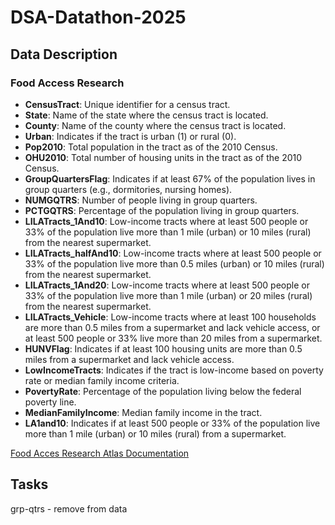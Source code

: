 # DSA-Datathon-2025

## Data Description 
### Food Access Research 
- **CensusTract**: Unique identifier for a census tract.
- **State**: Name of the state where the census tract is located.
- **County**: Name of the county where the census tract is located.
- **Urban**: Indicates if the tract is urban (1) or rural (0).
- **Pop2010**: Total population in the tract as of the 2010 Census.
- **OHU2010**: Total number of housing units in the tract as of the 2010 Census.
- **GroupQuartersFlag**: Indicates if at least 67% of the population lives in group quarters (e.g., dormitories, nursing homes).
- **NUMGQTRS**: Number of people living in group quarters.
- **PCTGQTRS**: Percentage of the population living in group quarters.
- **LILATracts_1And10**: Low-income tracts where at least 500 people or 33% of the population live more than 1 mile (urban) or 10 miles (rural) from the nearest supermarket.
- **LILATracts_halfAnd10**: Low-income tracts where at least 500 people or 33% of the population live more than 0.5 miles (urban) or 10 miles (rural) from the nearest supermarket.
- **LILATracts_1And20**: Low-income tracts where at least 500 people or 33% of the population live more than 1 mile (urban) or 20 miles (rural) from the nearest supermarket.
- **LILATracts_Vehicle**: Low-income tracts where at least 100 households are more than 0.5 miles from a supermarket and lack vehicle access, or at least 500 people or 33% live more than 20 miles from a supermarket.
- **HUNVFlag**: Indicates if at least 100 housing units are more than 0.5 miles from a supermarket and lack vehicle access.
- **LowIncomeTracts**: Indicates if the tract is low-income based on poverty rate or median family income criteria.
- **PovertyRate**: Percentage of the population living below the federal poverty line.
- **MedianFamilyIncome**: Median family income in the tract.
- **LA1and10**: Indicates if at least 500 people or 33% of the population live more than 1 mile (urban) or 10 miles (rural) from a supermarket.





[Food Acces Research Atlas Documentation ](https://www.ers.usda.gov/data-products/food-access-research-atlas/documentation/)
## Tasks 
grp-qtrs - remove from data 

